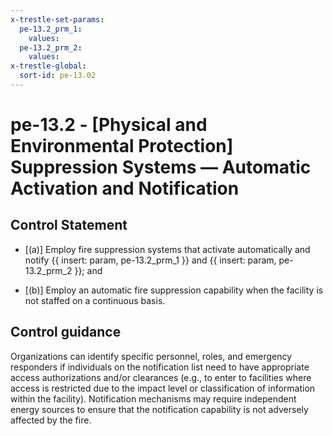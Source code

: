 ```yaml
---
x-trestle-set-params:
  pe-13.2_prm_1:
    values:
  pe-13.2_prm_2:
    values:
x-trestle-global:
  sort-id: pe-13.02
---
```


# pe-13.2 - \[Physical and Environmental Protection\] Suppression Systems — Automatic Activation and Notification

## Control Statement

- \[(a)\] Employ fire suppression systems that activate automatically and notify {{ insert: param, pe-13.2_prm_1 }} and {{ insert: param, pe-13.2_prm_2 }}; and

- \[(b)\] Employ an automatic fire suppression capability when the facility is not staffed on a continuous basis.

## Control guidance

Organizations can identify specific personnel, roles, and emergency responders if individuals on the notification list need to have appropriate access authorizations and/or clearances (e.g., to enter to facilities where access is restricted due to the impact level or classification of information within the facility). Notification mechanisms may require independent energy sources to ensure that the notification capability is not adversely affected by the fire.
